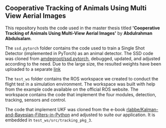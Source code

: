 ## Cooperative Tracking of Animals Using Multi View Aerial Images

This repository hosts the code used in the master thesis titled **'Cooperative Tracking of Animals Using Multi-View Aerial Images'** by **Abdulrahman Abdulsalam**.

The `ssd.pytorch` folder contains the code used to train a Single Shot Detector (implemented in PyTorch) as an animal detector. The SSD code was cloned from [amdegroot/ssd.pytorch](https://github.com/amdegroot/ssd.pytorch), debugged, updated, and adjusted according to the need. Due to the large size, the resulted weights have been uploaded to a separate [link](https://drive.google.com/drive/folders/1bS8U3M0u12KoRpOE-qK-X8qpyl00IA27?usp=sharing)

The `test_ws` folder contains the ROS workspace we created to conduct the flight test in a simulation environment. The workspace was built with help from the example code available on the official ROS website. The workspace contains the code that implement the four modules, detection, tracking, sensors and control.

The code that implement UKF was cloned from the e-book [rlabbe/Kalman-and-Bayesian-Filters-in-Python](https://github.com/rlabbe/Kalman-and-Bayesian-Filters-in-Python) and adjusted to suite our application. It is embedded in `test_ws/src/tracking_pkg_3`.
